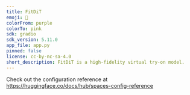 ```yaml
---
title: FitDiT
emoji: 🦀
colorFrom: purple
colorTo: pink
sdk: gradio
sdk_version: 5.11.0
app_file: app.py
pinned: false
license: cc-by-nc-sa-4.0
short_description: FitDiT is a high-fidelity virtual try-on model.
---
```


Check out the configuration reference at https://huggingface.co/docs/hub/spaces-config-reference
